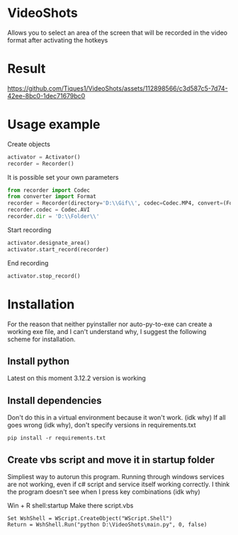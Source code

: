 # VideoShots
Allows you to select an area of the screen that will be recorded in the video format after activating the hotkeys
# Result
https://github.com/Tiques1/VideoShots/assets/112898566/c3d587c5-7d74-42ee-8bc0-1dec71679bc0
# Usage example
Create objects
```python
activator = Activator()
recorder = Recorder()
```
It is possible set your own parameters
```python
from recorder import Codec
from converter import Format
recorder = Recorder(directory='D:\\Gif\\', codec=Codec.MP4, convert=(Format.Gif, ))
recorder.codec = Codec.AVI
recorder.dir = 'D:\\Folder\\'
```
Start recording
```python
activator.designate_area()
activator.start_record(recorder)
```
End recording
```python
activator.stop_record()
```
# Installation
For the reason that neither pyinstaller nor auto-py-to-exe can create a working exe file, and I can't understand why, I suggest the following scheme for installation.
## Install python
Latest on this moment 3.12.2 version is working
## Install dependencies
Don't do this in a virtual environment because it won't work. (idk why)
If all goes wrong (idk why), don't specify versions in requirements.txt
```
pip install -r requirements.txt
```
## Create vbs script and move it in startup folder
Simpliest way to autorun this program. Running through windows services are not working, even if c# script and service itself working correctly. I think the program doesn't see when I press key combinations (idk why)

Win + R
shell:startup
Make there script.vbs
```
Set WshShell = WScript.CreateObject("WScript.Shell")
Return = WshShell.Run("python D:\VideoShots\main.py", 0, false)
```
